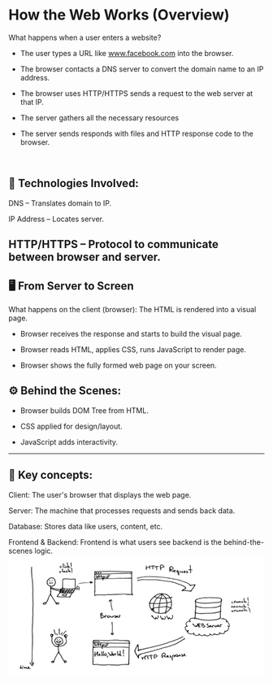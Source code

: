# How the Web Works (Overview)

  What happens when a user enters a website?

- The user types a URL like www.facebook.com into the browser.

- The browser contacts a DNS server to convert the domain name to an IP address.

- The browser uses HTTP/HTTPS sends a request to the web server at that IP.

- The server gathers all the necessary resources

- The server sends responds with files and HTTP response code to the browser.

<br>

## 📡 Technologies Involved: 

DNS – Translates domain to IP.

IP Address – Locates server.

HTTP/HTTPS – Protocol to communicate between browser and server.
---

## 🖥️ From Server to Screen
What happens on the client (browser):
The HTML is rendered into a visual page.

- Browser receives the response and starts to build the visual page.

- Browser reads HTML, applies CSS, runs JavaScript to render page.

- Browser shows the fully formed web page on your screen.

## ⚙️ Behind the Scenes:
- Browser builds DOM Tree from HTML.

- CSS applied for design/layout.

- JavaScript adds interactivity.
---

## 🔑 Key concepts:
Client: The user's browser that displays the web page.

Server: The machine that processes requests and sends back data.

Database: Stores data like users, content, etc.

Frontend & Backend: Frontend is what users see backend is the behind-the-scenes logic.
<img src="/assets/how-the-web-works.png" class="mt-5 w-[75%] mx-auto" />
